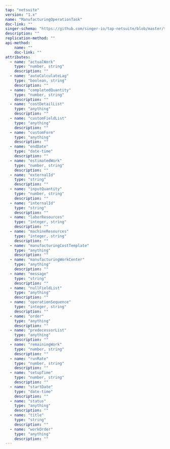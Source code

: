 ```yaml
---
tap: "netsuite"
version: "1.x"
name: "ManufacturingOperationTask"
doc-link: ""
singer-schema: "https://github.com/singer-io/tap-netsuite/blob/master/tap_netsuite/schemas/ManufacturingOperationTask.json"
description: ""
replication-method: ""
api-method:
    name: ""
    doc-link: ""
attributes:
  - name: "actualWork"
    type: "number, string"
    description: ""
  - name: "autoCalculateLag"
    type: "boolean, string"
    description: ""
  - name: "completedQuantity"
    type: "number, string"
    description: ""
  - name: "costDetailList"
    type: "anything"
    description: ""
  - name: "customFieldList"
    type: "anything"
    description: ""
  - name: "customForm"
    type: "anything"
    description: ""
  - name: "endDate"
    type: "date-time"
    description: ""
  - name: "estimatedWork"
    type: "number, string"
    description: ""
  - name: "externalId"
    type: "string"
    description: ""
  - name: "inputQuantity"
    type: "number, string"
    description: ""
  - name: "internalId"
    type: "string"
    description: ""
  - name: "laborResources"
    type: "integer, string"
    description: ""
  - name: "machineResources"
    type: "integer, string"
    description: ""
  - name: "manufacturingCostTemplate"
    type: "anything"
    description: ""
  - name: "manufacturingWorkCenter"
    type: "anything"
    description: ""
  - name: "message"
    type: "string"
    description: ""
  - name: "nullFieldList"
    type: "anything"
    description: ""
  - name: "operationSequence"
    type: "integer, string"
    description: ""
  - name: "order"
    type: "anything"
    description: ""
  - name: "predecessorList"
    type: "anything"
    description: ""
  - name: "remainingWork"
    type: "number, string"
    description: ""
  - name: "runRate"
    type: "number, string"
    description: ""
  - name: "setupTime"
    type: "number, string"
    description: ""
  - name: "startDate"
    type: "date-time"
    description: ""
  - name: "status"
    type: "anything"
    description: ""
  - name: "title"
    type: "string"
    description: ""
  - name: "workOrder"
    type: "anything"
    description: ""
---
```

